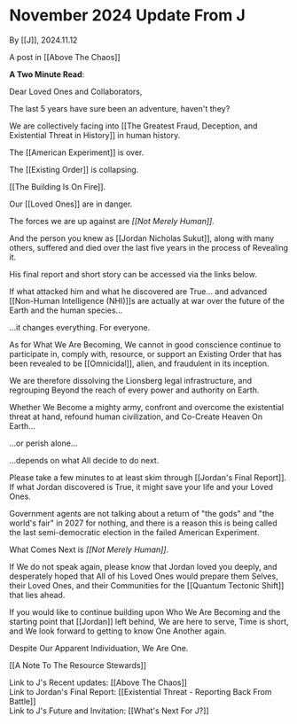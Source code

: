 # November 2024 Update From J

By [[J]], 2024.11.12 

A post in [[Above The Chaos]]  

**A Two Minute Read**: 

Dear Loved Ones and Collaborators, 

The last 5 years have sure been an adventure, haven't they? 

We are collectively facing into [[The Greatest Fraud, Deception, and Existential Threat in History]] in human history. 

The [[American Experiment]] is over. 

The [[Existing Order]] is collapsing. 

[[The Building Is On Fire]]. 

Our [[Loved Ones]] are in danger. 

The forces we are up against are *[[Not Merely Human]].*

And the person you knew as [[Jordan Nicholas Sukut]], along with many others, suffered and died over the last five years in the process of Revealing it. 

His final report and short story can be accessed via the links below. 

If what attacked him and what he discovered are True... and advanced [[Non-Human Intelligence (NHI)]]s are actually at war over the future of the Earth and the human species... 

...it changes everything. For everyone. 

As for What We Are Becoming, We cannot in good conscience continue to participate in, comply with, resource, or support an Existing Order that has been revealed to be [[Omnicidal]], alien, and fraudulent in its inception. 

We are therefore dissolving the Lionsberg legal infrastructure, and regrouping Beyond the reach of every power and authority on Earth. 

Whether We Become a mighty army, confront and overcome the existential threat at hand, refound human civilization, and Co-Create Heaven On Earth...

...or perish alone...

...depends on what All decide to do next. 

Please take a few minutes to at least skim through [[Jordan's Final Report]]. If what Jordan discovered is True, it might save your life and your Loved Ones. 

Government agents are not talking about a return of "the gods" and "the world's fair" in 2027 for nothing, and there is a reason this is being called the last semi-democratic election in the failed American Experiment. 

What Comes Next is *[[Not Merely Human]]*.   

If We do not speak again, please know that Jordan loved you deeply, and desperately hoped that All of his Loved Ones would prepare them Selves, their Loved Ones, and their Communities for the [[Quantum Tectonic Shift]] that lies ahead. 

If you would like to continue building upon Who We Are Becoming and the starting point that [[Jordan]] left behind, We are here to serve, Time is short, and We look forward to getting to know One Another again. 

Despite Our Apparent Individuation, We Are One. 

[[A Note To The Resource Stewards]]  

Link to J's Recent updates: [[Above The Chaos]]  
Link to Jordan's Final Report: [[Existential Threat - Reporting Back From Battle]]   
Link to J's Future and Invitation: [[What's Next For J?]]  


